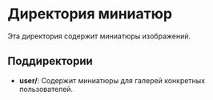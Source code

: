 # Директория миниатюр

Эта директория содержит миниатюры изображений.

## Поддиректории
- **user/**: Содержит миниатюры для галерей конкретных пользователей.
